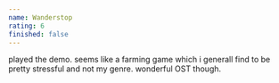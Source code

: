 ```yaml
---
name: Wanderstop
rating: 6
finished: false
---
```


played the demo. seems like a farming game which i generall find to be pretty stressful and not my genre. wonderful OST though.
